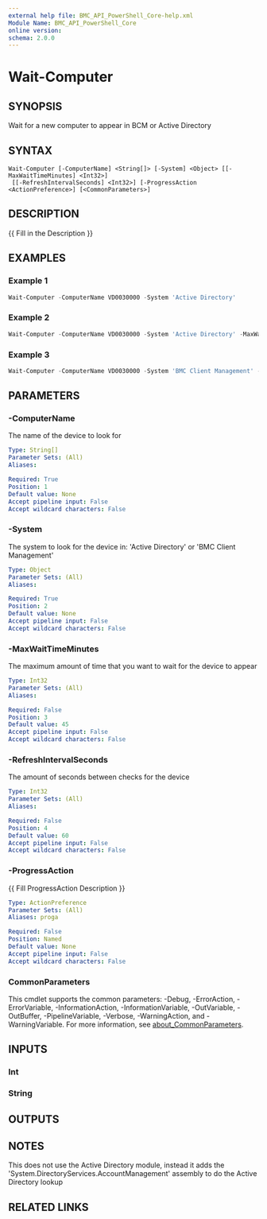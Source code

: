 ```yaml
---
external help file: BMC_API_PowerShell_Core-help.xml
Module Name: BMC_API_PowerShell_Core
online version:
schema: 2.0.0
---
```


# Wait-Computer

## SYNOPSIS

Wait for a new computer to appear in BCM or Active Directory

## SYNTAX

```text
Wait-Computer [-ComputerName] <String[]> [-System] <Object> [[-MaxWaitTimeMinutes] <Int32>]
 [[-RefreshIntervalSeconds] <Int32>] [-ProgressAction <ActionPreference>] [<CommonParameters>]
```

## DESCRIPTION

{{ Fill in the Description }}

## EXAMPLES

### Example 1

```PowerShell
Wait-Computer -ComputerName VD0030000 -System 'Active Directory'
```

### Example 2

```PowerShell
Wait-Computer -ComputerName VD0030000 -System 'Active Directory' -MaxWaitTimeMinutes 60
```

### Example 3

```PowerShell
Wait-Computer -ComputerName VD0030000 -System 'BMC Client Management' -RefreshIntervalSeconds 120
```

## PARAMETERS

### -ComputerName

The name of the device to look for

```yaml
Type: String[]
Parameter Sets: (All)
Aliases:

Required: True
Position: 1
Default value: None
Accept pipeline input: False
Accept wildcard characters: False
```

### -System

The system to look for the device in: 'Active Directory' or 'BMC Client Management'

```yaml
Type: Object
Parameter Sets: (All)
Aliases:

Required: True
Position: 2
Default value: None
Accept pipeline input: False
Accept wildcard characters: False
```

### -MaxWaitTimeMinutes

The maximum amount of time that you want to wait for the device to appear

```yaml
Type: Int32
Parameter Sets: (All)
Aliases:

Required: False
Position: 3
Default value: 45
Accept pipeline input: False
Accept wildcard characters: False
```

### -RefreshIntervalSeconds

The amount of seconds between checks for the device

```yaml
Type: Int32
Parameter Sets: (All)
Aliases:

Required: False
Position: 4
Default value: 60
Accept pipeline input: False
Accept wildcard characters: False
```

### -ProgressAction

{{ Fill ProgressAction Description }}

```yaml
Type: ActionPreference
Parameter Sets: (All)
Aliases: proga

Required: False
Position: Named
Default value: None
Accept pipeline input: False
Accept wildcard characters: False
```

### CommonParameters

This cmdlet supports the common parameters: -Debug, -ErrorAction, -ErrorVariable, -InformationAction, -InformationVariable, -OutVariable, -OutBuffer, -PipelineVariable, -Verbose, -WarningAction, and -WarningVariable. For more information, see [about_CommonParameters](http://go.microsoft.com/fwlink/?LinkID=113216).

## INPUTS

### Int

### String

## OUTPUTS

## NOTES

This does not use the Active Directory module, instead it adds the 'System.DirectoryServices.AccountManagement' assembly to do the Active Directory lookup

## RELATED LINKS
